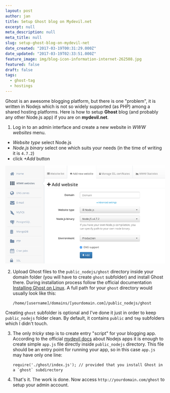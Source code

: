 ```yaml
---
layout: post
author: jan
title: Setup Ghost blog on Mydevil.net
excerpt: null
meta_description: null
meta_title: null
slug: setup-ghost-blog-on-mydevil-net
date_created: "2017-03-19T00:31:29.000Z"
date_updated: "2017-03-19T02:33:51.000Z"
feature_image: img/blog-icon-information-internet-262508.jpg
featured: false
draft: false
tags:
  - ghost-tag
  - hostings
---
```


Ghost is an awesome blogging platform, but there is one "problem", it is written in Nodejs which is not so widely supported (as PHP) among a shared hosting platforms. Here is how to setup **Ghost** blog (and probably any other Node.js app) if you are on **mydevil.net**.

1. Log in to an admin interface and create a new website in _WWW websites_ menu.

- _Website type_ select Node.js
- _Node.js binary_ select one which suits your needs (in the time of writing it is `4.7.2`)
- click _+Add_ button

![mydevil.net new ghost based website](img/mydevil-ghost-setup.png)

2.  Upload Ghost files to the `public_nodejs/ghost` directory inside your domain folder (you will have to create `ghost` subfolder) and install Ghost there. During installation process follow the official documentation [Installing Ghost on Linux](http://support.ghost.org/installing-ghost-linux/). A full path for your `ghost` directory would usually look like this:

        /home/[username]/domains/[yourdomain.com]/public_nodejs/ghost

Creating `ghost` subfolder is optional and I've done it just in order to keep `public_nodejs` folder clean. By default, it contains `public` and `tmp` subfolders which I didn't touch.

3.  The only _tricky_ step is to create entry "script" for your blogging app. According to the official [mydevil docs](https://wiki.mydevil.net/Nodejs) about Nodejs apps it is enough to create simple `app.js` file directly inside `public_nodejs` directory. This file should be an entry point for running your app, so in this case `app.js` may have only one line:

        require('./ghost/index.js'); // provided that you install Ghost in a `ghost` subdirectory

4) That's it. The work is done. Now access `http://yourdomain.com/ghost` to setup your admin account.
